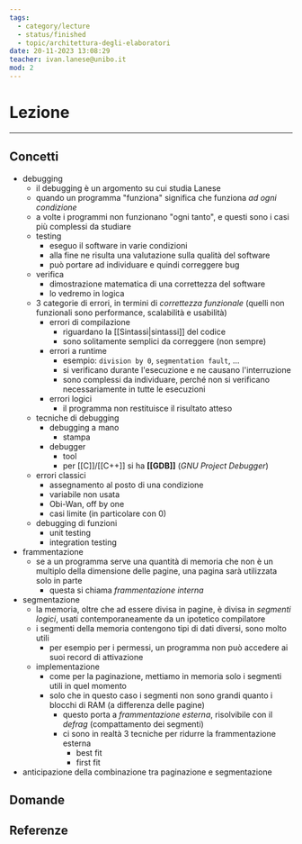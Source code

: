 ```yaml
---
tags:
  - category/lecture
  - status/finished
  - topic/architettura-degli-elaboratori
date: 20-11-2023 13:08:29
teacher: ivan.lanese@unibo.it
mod: 2
---
```

# Lezione
---
## Concetti
- debugging
	- il debugging è un argomento su cui studia Lanese
	- quando un programma "funziona" significa che funziona _ad ogni condizione_
	- a volte i programmi non funzionano "ogni tanto", e questi sono i casi più complessi da studiare
	- testing
		- eseguo il software in varie condizioni
		- alla fine ne risulta una valutazione sulla qualità del software
		- può portare ad individuare e quindi correggere bug
	- verifica
		- dimostrazione matematica di una correttezza del software
		- lo vedremo in logica
	- 3 categorie di errori, in termini di _correttezza funzionale_ (quelli non funzionali sono performance, scalabilità e usabilità)
		- errori di compilazione
			- riguardano la [[Sintassi|sintassi]] del codice
			- sono solitamente semplici da correggere (non sempre)
		- errori a runtime
			- esempio: `division by 0`, `segmentation fault`, ...
			- si verificano durante l'esecuzione e ne causano l'interruzione
			- sono complessi da individuare, perché non si verificano necessariamente in tutte le esecuzioni
		- errori logici
			- il programma non restituisce il risultato atteso
	- tecniche di debugging
		- debugging a mano
			- stampa
		- debugger
			- tool
			- per [[C]]/[[C++]] si ha **[[GDB]]** (_GNU Project Debugger_)
	- errori classici
		- assegnamento al posto di una condizione
		- variabile non usata
		- Obi-Wan, off by one
		- casi limite (in particolare con 0)
	- debugging di funzioni
		- unit testing
		- integration testing
- frammentazione
	- se a un programma serve una quantità di memoria che non è un multiplo della dimensione delle pagine, una pagina sarà utilizzata solo in parte
		- questa si chiama _frammentazione interna_
- segmentazione
	- la memoria, oltre che ad essere divisa in pagine, è divisa in _segmenti logici_, usati contemporaneamente da un ipotetico compilatore
	- i segmenti della memoria contengono tipi di dati diversi, sono molto utili
		- per esempio per i permessi, un programma non può accedere ai suoi record di attivazione
	- implementazione
		- come per la paginazione, mettiamo in memoria solo i segmenti utili in quel momento
		- solo che in questo caso i segmenti non sono grandi quanto i blocchi di RAM (a differenza delle pagine)
			- questo porta a _frammentazione esterna_, risolvibile con il _defrag_ (compattamento dei segmenti)
			- ci sono in realtà 3 tecniche per ridurre la frammentazione esterna
				- best fit
				- first fit
- anticipazione della combinazione tra paginazione e segmentazione

## Domande

## Referenze
